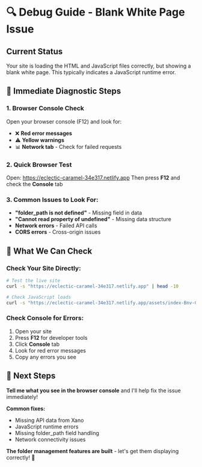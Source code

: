# 🔍 Debug Guide - Blank White Page Issue

## Current Status
Your site is loading the HTML and JavaScript files correctly, but showing a blank white page. This typically indicates a JavaScript runtime error.

## 🎯 Immediate Diagnostic Steps

### 1. Browser Console Check
Open your browser console (F12) and look for:
- ❌ **Red error messages**
- ⚠️ **Yellow warnings** 
- 📊 **Network tab** - Check for failed requests

### 2. Quick Browser Test
Open: https://eclectic-caramel-34e317.netlify.app
Then press **F12** and check the **Console** tab

### 3. Common Issues to Look For:
- **"folder_path is not defined"** - Missing field in data
- **"Cannot read property of undefined"** - Missing data structure
- **Network errors** - Failed API calls
- **CORS errors** - Cross-origin issues

## 🔧 What We Can Check

### Check Your Site Directly:
```bash
# Test the live site
curl -s "https://eclectic-caramel-34e317.netlify.app" | head -10

# Check JavaScript loads
curl -s "https://eclectic-caramel-34e317.netlify.app/assets/index-Bnv-CD57.js" | head -5
```

### Check Console for Errors:
1. Open your site
2. Press **F12** for developer tools
3. Click **Console** tab
4. Look for red error messages
5. Copy any errors you see

## 🚀 Next Steps

**Tell me what you see in the browser console** and I'll help fix the issue immediately!

**Common fixes:**
- Missing API data from Xano
- JavaScript runtime errors
- Missing folder_path field handling
- Network connectivity issues

**The folder management features are built** - let's get them displaying correctly! 🎯
